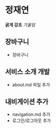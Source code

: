 # 정재연

**굵게 강조**
*기울임*

## 장바구니
- 장바구니

## 서비스 소개 개발
- about.md 파일 추가

## 내비게이션 추가
- navigation.md 추가
- 로그인/로그아웃 추가



